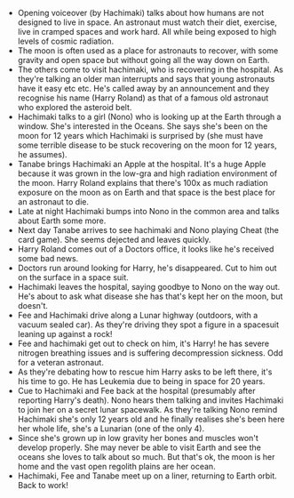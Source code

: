- Opening voiceover (by Hachimaki) talks about how humans are not designed to live in space. An astronaut must watch their diet, exercise, live in cramped spaces and work hard. All while being exposed to high levels of cosmic radiation.
- The moon is often used as a place for astronauts to recover, with some gravity and open space but without going all the way down on Earth.
- The others come to visit hachimaki, who is recovering in the hospital. As they're talking an older man interrupts and says that young astronauts have it easy etc etc. He's called away by an announcement and they recognise his name (Harry Roland) as that of a famous old astronaut who explored the asteroid belt.
- Hachimaki talks to a girl (Nono) who is looking up at the Earth through a window. She's interested in the Oceans. She says she's been on the moon for 12 years which Hachimaki is surprised by (she must have some terrible disease to be stuck recovering on the moon for 12 years, he assumes).
- Tanabe brings Hachimaki an Apple at the hospital. It's a huge Apple because it was grown in the low-gra and high radiation environment of the moon. Harry Roland explains that there's 100x as much radiation exposure on the moon as on Earth and that space is the best place for an astronaut to die.
- Late at night Hachimaki bumps into Nono in the common area and talks about Earth some more.
- Next day Tanabe arrives to see hachimaki and Nono playing Cheat (the card game). She seems dejected and leaves quickly.
- Harry Roland comes out of a Doctors office, it looks like he's received some bad news.
- Doctors run around looking for Harry, he's disappeared. Cut to him out on the surface in a space suit.
- Hachimaki leaves the hospital, saying goodbye to Nono on the way out. He's about to ask what disease she has that's kept her on the moon, but doesn't.
- Fee and Hachimaki drive along a Lunar highway (outdoors, with a vacuum sealed car). As they're driving they spot a figure in a spacesuit leaning up against a rock!
- Fee and hachimaki get out to check on him, it's Harry! he has severe nitrogen breathing issues and is suffering decompression sickness. Odd for a veteran astronaut.
- As they're debating how to rescue him Harry asks to be left there, it's his time to go. He has Leukemia due to being in space for 20 years.
- Cue to Hachimaki and Fee back at the hospital (presumably after reporting Harry's death). Nono hears them talking and invites Hachimaki to join her on a secret lunar spacewalk. As they're talking Nono remind Hachimaki she's only 12 years old and he finally realises she's been here her whole life, she's a Lunarian (one of the only 4).
- Since she's grown up in low gravity her bones and muscles won't develop properly. She may never be able to visit Earth and see the oceans she loves to talk about so much. But that's ok, the moon is her home and the vast open regolith plains are her ocean.
- Hachimaki, Fee and Tanabe meet up on a liner, returning to Earth orbit. Back to work!